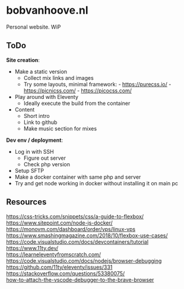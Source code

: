 # bobvanhoove.nl

Personal website. WiP

## ToDo

__Site creation__:  
- Make a static version
  - Collect mix links and images
  - Try some layouts, minimal framework:
		- https://purecss.io/ 
		- https://picnicss.com/
		- https://picocss.com/
- Play around with Eleventy
	- Ideally execute the build from the container
- Content
	- Short intro
	- Link to github
	- Make music section for mixes

__Dev env / deployment__:
- Log in with SSH
	- Figure out server
	- Check php version
- Setup SFTP
- Make a docker container with same php and server
- Try and get node working in docker without installing it on main pc

## Resources

https://css-tricks.com/snippets/css/a-guide-to-flexbox/  
https://www.sitepoint.com/node-js-docker/  
https://monovm.com/dashboard/order/vps/linux-vps  
https://www.smashingmagazine.com/2018/10/flexbox-use-cases/  
https://code.visualstudio.com/docs/devcontainers/tutorial  
https://www.11ty.dev/  
https://learneleventyfromscratch.com/  
https://code.visualstudio.com/docs/nodejs/browser-debugging  
https://github.com/11ty/eleventy/issues/331  
https://stackoverflow.com/questions/53380075/  
[how-to-attach-the-vscode-debugger-to-the-brave-browser](https://stackoverflow.com/questions/53380075/how-to-attach-the-vscode-debugger-to-the-brave-browser)  
